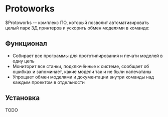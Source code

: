 Protoworks
========

$Protoworks -- комплекс ПО, который позволит автоматизировать целый парк 3Д принтеров и ускорить обмен моделями в команде:

Функционал
--------

- Собирает все программы для прототипирования и печати моделей в одну цепь
- Мониторит все станки, подключённые к системе, сообщает об ошибках и запоминает, какие модели так и не были напечатаны
- Упрощает обмен моделями и документации внутри команды над каждым проектом в отдельности

Установка
------------
TODO
